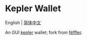 # Kepler Wallet

English | [简体中文](./README.zh-CN.md)

An GUI [kepler](https://kepler.network/) wallet; fork from [Niffler](https://github.com/grinfans/niffler).
